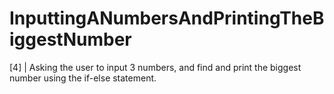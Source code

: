 # InputtingANumbersAndPrintingTheBiggestNumber
[4] | Asking the user to input 3 numbers, and find and print the biggest number using the if-else statement.
